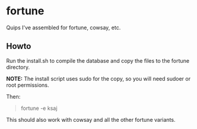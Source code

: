 # fortune
Quips I've assembled for fortune, cowsay, etc.

## Howto

Run the install.sh to compile the database and copy the files to the fortune directory.

**NOTE:** The install script uses sudo for the copy, so you will need sudoer or root permissions.

Then:

> fortune -e ksaj

This should also work with cowsay and all the other fortune variants.
